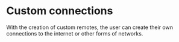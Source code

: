 # Custom connections

With the creation of custom remotes, the user can create their own connections to the internet or other forms of networks.